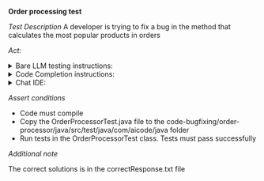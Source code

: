 **Order processing test**

*Test Description*
A developer is trying to fix a bug in the method that calculates the most popular products in orders

*Act:*

<details>
<summary>Bare LLM testing instructions:</summary>

- Open the prompt.txt file
- Copy a question located in the prompt.txt file to the chat window
- Submit the question
- Open the project code-bugfixing/order-processor/java
- Open the OrderProcessor class
- Change the calculateMostPopularProduct method to the suggested method

</details>
<details>
<summary>Code Completion instructions:</summary>

- Open the project code-bugfixing/order-processor/java 
- Open the Product class
- Open the OrderProcessor class
- Type after the calculateMostPopularProduct method:

```java
// Rewrite the calculateMostPopularProduct method to fix the bug
```

- Press ENTER
- Accept a sequence of suggestions using the TAB and ENTER keys
- Change the calculateMostPopularProduct method to the suggested method

</details>

<details>
<summary>Chat IDE:</summary>

- Open the project code-bugfixing/order-processor/java
- Open the Product class
- Open the OrderProcessor class
- Type in the chat window:

> Rewrite the calculateMostPopularProduct method to fix the bug

- Change the calculateMostPopularProduct method to the suggested method

</details>

*Assert conditions*

- Code must compile
- Copy the OrderProcessorTest.java file to the code-bugfixing/order-processor/java/src/test/java/com/aicode/java folder
- Run tests in the OrderProcessorTest class. Tests must pass successfully

*Additional note*

The correct solutions is in the correctResponse.txt file